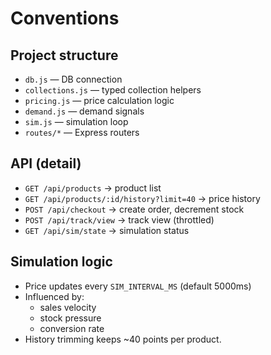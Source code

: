 # Conventions

## Project structure
- `db.js` — DB connection
- `collections.js` — typed collection helpers
- `pricing.js` — price calculation logic
- `demand.js` — demand signals
- `sim.js` — simulation loop
- `routes/*` — Express routers

## API (detail)
- `GET /api/products` → product list
- `GET /api/products/:id/history?limit=40` → price history
- `POST /api/checkout` → create order, decrement stock
- `POST /api/track/view` → track view (throttled)
- `GET /api/sim/state` → simulation status

## Simulation logic
- Price updates every `SIM_INTERVAL_MS` (default 5000ms)
- Influenced by:
  - sales velocity
  - stock pressure
  - conversion rate
- History trimming keeps ~40 points per product.

